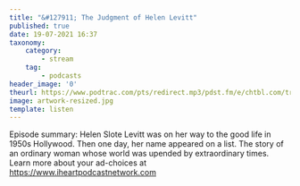 ```yaml
---
title: "&#127911; The Judgment of Helen Levitt"
published: true
date: 19-07-2021 16:37
taxonomy:
    category:
        - stream
    tag:
        - podcasts
header_image: '0'
theurl: https://www.podtrac.com/pts/redirect.mp3/pdst.fm/e/chtbl.com/track/39E17/traffic.megaphone.fm/HSW8856385271.mp3?updated=1626444306
image: artwork-resized.jpg
template: listen
--- 
```

Episode summary: Helen Slote Levitt was on her way to the good life in 1950s Hollywood. Then one day, her name appeared on a list. The story of an ordinary woman whose world was upended by extraordinary times. Learn more about your ad-choices at https://www.iheartpodcastnetwork.com
